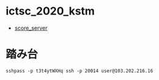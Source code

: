 # ictsc_2020_kstm

- [score_server](https://contest.ictsc.net/)

# 踏み台

```
sshpass -p t3t4ytWXHq ssh -p 20014 user@103.202.216.16
```
